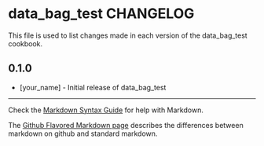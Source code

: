 data_bag_test CHANGELOG
=======================

This file is used to list changes made in each version of the data_bag_test cookbook.

0.1.0
-----
- [your_name] - Initial release of data_bag_test

- - -
Check the [Markdown Syntax Guide](http://daringfireball.net/projects/markdown/syntax) for help with Markdown.

The [Github Flavored Markdown page](http://github.github.com/github-flavored-markdown/) describes the differences between markdown on github and standard markdown.
